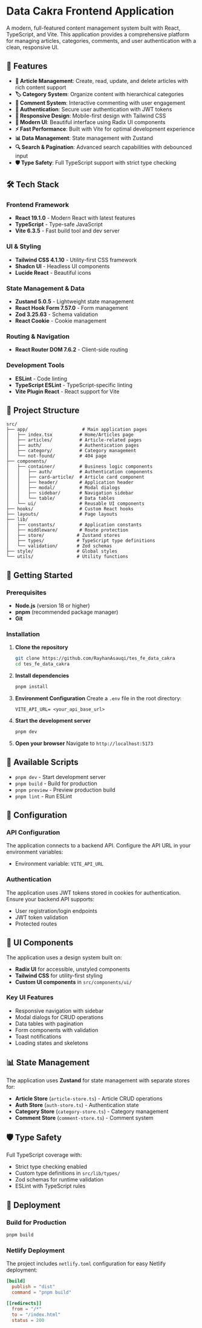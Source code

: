 # Data Cakra Frontend Application

A modern, full-featured content management system built with React, TypeScript, and Vite. This application provides a comprehensive platform for managing articles, categories, comments, and user authentication with a clean, responsive UI.

## 🚀 Features

- **📝 Article Management**: Create, read, update, and delete articles with rich content support
- **🏷️ Category System**: Organize content with hierarchical categories
- **💬 Comment System**: Interactive commenting with user engagement
- **🔐 Authentication**: Secure user authentication with JWT tokens
- **📱 Responsive Design**: Mobile-first design with Tailwind CSS
- **🎨 Modern UI**: Beautiful interface using Radix UI components
- **⚡ Fast Performance**: Built with Vite for optimal development experience
- **📊 Data Management**: State management with Zustand
- **🔍 Search & Pagination**: Advanced search capabilities with debounced input
- **🛡️ Type Safety**: Full TypeScript support with strict type checking

## 🛠️ Tech Stack

### Frontend Framework

- **React 19.1.0** - Modern React with latest features
- **TypeScript** - Type-safe JavaScript
- **Vite 6.3.5** - Fast build tool and dev server

### UI & Styling

- **Tailwind CSS 4.1.10** - Utility-first CSS framework
- **Shadcn UI** - Headless UI components
- **Lucide React** - Beautiful icons

### State Management & Data

- **Zustand 5.0.5** - Lightweight state management
- **React Hook Form 7.57.0** - Form management
- **Zod 3.25.63** - Schema validation
- **React Cookie** - Cookie management

### Routing & Navigation

- **React Router DOM 7.6.2** - Client-side routing

### Development Tools

- **ESLint** - Code linting
- **TypeScript ESLint** - TypeScript-specific linting
- **Vite Plugin React** - React support for Vite

## 📁 Project Structure

```
src/
├── app/                    # Main application pages
│   ├── index.tsx          # Home/Articles page
│   ├── articles/          # Article-related pages
│   ├── auth/              # Authentication pages
│   ├── category/          # Category management
│   └── not-found/         # 404 page
├── components/
│   ├── container/         # Business logic components
│   │   ├── auth/          # Authentication components
│   │   ├── card-article/  # Article card component
│   │   ├── header/        # Application header
│   │   ├── modal/         # Modal dialogs
│   │   ├── sidebar/       # Navigation sidebar
│   │   └── table/         # Data tables
│   └── ui/                # Reusable UI components
├── hooks/                 # Custom React hooks
├── layouts/               # Page layouts
├── lib/
│   ├── constants/         # Application constants
│   ├── middleware/        # Route protection
│   ├── store/            # Zustand stores
│   ├── types/            # TypeScript type definitions
│   └── validation/       # Zod schemas
├── style/                # Global styles
└── utils/                # Utility functions
```

## 🚀 Getting Started

### Prerequisites

- **Node.js** (version 18 or higher)
- **pnpm** (recommended package manager)
- **Git**

### Installation

1. **Clone the repository**

   ```bash
   git clone https://github.com/RayhanAsauqi/tes_fe_data_cakra
   cd tes_fe_data_cakra
   ```

2. **Install dependencies**

   ```bash
   pnpm install
   ```

3. **Environment Configuration**
   Create a `.env` file in the root directory:

   ```env
   VITE_API_URL= <your_api_base_url>
   ```

4. **Start the development server**

   ```bash
   pnpm dev
   ```

5. **Open your browser**
   Navigate to `http://localhost:5173`

## 📜 Available Scripts

- `pnpm dev` - Start development server
- `pnpm build` - Build for production
- `pnpm preview` - Preview production build
- `pnpm lint` - Run ESLint

## 🔧 Configuration

### API Configuration

The application connects to a backend API. Configure the API URL in your environment variables:

- Environment variable: `VITE_API_URL`

### Authentication

The application uses JWT tokens stored in cookies for authentication. Ensure your backend API supports:

- User registration/login endpoints
- JWT token validation
- Protected routes

## 🎨 UI Components

The application uses a design system built on:

- **Radix UI** for accessible, unstyled components
- **Tailwind CSS** for utility-first styling
- **Custom UI components** in `src/components/ui/`

### Key UI Features

- Responsive navigation with sidebar
- Modal dialogs for CRUD operations
- Data tables with pagination
- Form components with validation
- Toast notifications
- Loading states and skeletons

## 📊 State Management

The application uses **Zustand** for state management with separate stores for:

- **Article Store** (`article-store.ts`) - Article CRUD operations
- **Auth Store** (`auth-store.ts`) - Authentication state
- **Category Store** (`category-store.ts`) - Category management
- **Comment Store** (`comment-store.ts`) - Comment system

## 🛡️ Type Safety

Full TypeScript coverage with:

- Strict type checking enabled
- Custom type definitions in `src/lib/types/`
- Zod schemas for runtime validation
- ESLint with TypeScript rules

## 🚀 Deployment

### Build for Production

```bash
pnpm build
```

### Netlify Deployment

The project includes `netlify.toml` configuration for easy Netlify deployment:

```toml
[build]
  publish = "dist"
  command = "pnpm build"

[[redirects]]
  from = "/*"
  to = "/index.html"
  status = 200
```

